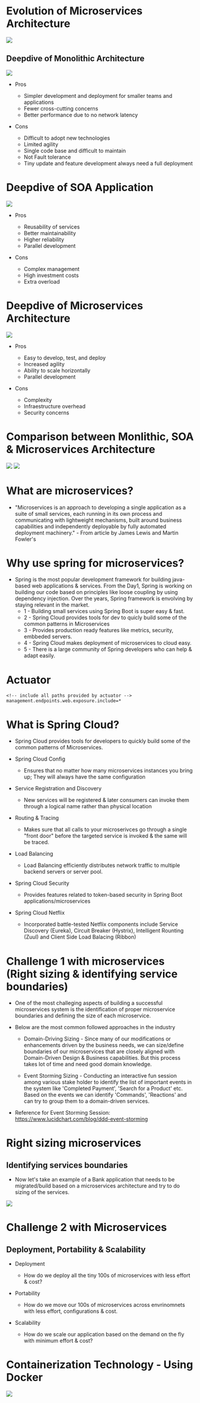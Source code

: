 # Evolution of Microservices Architecture

![](imgs/01.png)

## Deepdive of Monolithic Architecture

![](imgs/02.png)

* Pros
  * Simpler development and deployment for smaller teams and applications
  * Fewer cross-cutting concerns
  * Better performance due to no network latency

* Cons
  * Difficult to adopt new technologies
  * Limited agility
  * Single code base and difficult to maintain
  * Not Fault tolerance
  * Tiny update and feature development always need a full deployment


# Deepdive of SOA Application

![](imgs/03.png)

* Pros
  * Reusability of services
  * Better maintainability
  * Higher reliability
  * Parallel development

* Cons
  * Complex management
  * High investment costs
  * Extra overload


# Deepdive of Microservices Architecture

![](imgs/04.png)

* Pros
  * Easy to develop, test, and deploy
  * Increased agility
  * Ability to scale horizontally
  * Parallel development

* Cons
  * Complexity
  * Infraestructure overhead
  * Security concerns


# Comparison between Monlithic, SOA & Microservices Architecture

![](imgs/05.png)
![](imgs/06.png)

# What are microservices?
* "Microservices is an approach to developing a single application as a suite of small services, each running in its own process and communicating with lightweight mechanisms, built around business capabilities and independently deployable by fully automated deployment machinery." - From article by James Lewis and Martin Fowler's

# Why use spring for microservices?

* Spring is the most popular development framework for building java-based web applications & services. From the Day1, Spring is working on building our code based on principles like loose coupling by using dependency injection. Over the years, Spring framework is envolving by staying relevant in the market.
  * 1 - Building small services using Spring Boot is super easy & fast.
  * 2 - Spring Cloud provides tools for dev to quicly build some of the common patterns in Microservices
  * 3 - Provides production ready features like metrics, security, embbeded servers.
  * 4 - Spring Cloud makes deployment of microservices to cloud easy.
  * 5 - There is a large community of Spring developers who can help & adapt easily.


# Actuator

```
<!-- include all paths provided by actuator -->
management.endpoints.web.exposure.include=*

```


# What is Spring Cloud?

* Spring Cloud provides tools for developers to quickly build some of the common patterns of Microservices.

* Spring Cloud Config
  * Ensures that no matter how many microservices instances you bring up; They will always have the same configuration

* Service Registration and Discovery
  * New services will be registered & later consumers can invoke them through a logical name rather than physical location

* Routing & Tracing
  * Makes sure that all calls to your microserivces go through a single "front door" before the targeted service is invoked & the same will be traced.

* Load Balancing
  * Load Balancing efficiently distributes network traffic to multiple backend servers or server pool.

* Spring Cloud Security
  * Provides features related to token-based security in Spring Boot applications/microservices

* Spring Cloud Netflix
  * Incorporated battle-tested Netflix components include Service Discovery (Eureka), Circuit Breaker (Hystrix), Intelligent Rounting (Zuul) and Client Side Load Balacing (Ribbon)


# Challenge 1 with microservices (Right sizing & identifying service boundaries)

* One of the most challeging aspects of building a successful microservices system is the identification of proper microservice boundaries and defining the size of each microservice.

* Below are the most common followed approaches in the industry
  * Domain-Driving Sizing - Since many of our modifications or enhancements driven by the business needs, we can size/define boundaries of our microservices that are closely aligned with Domain-Driven Design & Business capabilities. But this process takes lot of time and need good domain knowledge.

  * Event Storming Sizing - Conducting an interactive fun session among various stake holder to identify the list of important events in the system like 'Completed Payment', 'Search for a Product' etc. Based on the events we can identify 'Commands', 'Reactions' and can try to group them to a domain-driven services.

* Reference for Event Storming Session: https://www.lucidchart.com/blog/ddd-event-storming

# Right sizing microservices
## Identifying services boundaries

* Now let's take an example of a Bank application that needs to be migrated/build based on a microservices architecture and try to do sizing of the services.

![](imgs/07.png)


# Challenge 2 with Microservices
## Deployment, Portability & Scalability

* Deployment
  * How do we deploy all the tiny 100s of microservices with less effort & cost?

* Portability
  * How do we move our 100s of microservices across envrinomnets with less effort, configurations & cost.

* Scalability
  * How do we scale our application based on the demand on the fly with minimum effort & cost?


# Containerization Technology - Using Docker

![](imgs/08.png)